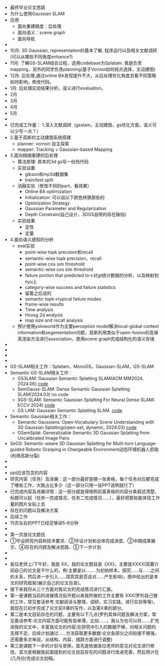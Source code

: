 - 最终毕业论文思路
- 为什么使用Gaussian SLAM
- 应用
	- 面向重建精度：后处理
	- 面向语义：scene graph
	- 面向导航
-
- 10月: 3D Gaussian, representation的基本了解, 程序运行以及相关文献调研(可以从哪些不同角度enhance?)
- 11月: 了解GS-SLAM结合过程，选用codebase为Splatam. 我是负责mapping，另外的同学负责planning(基于Vorinoi如何视点选择，主动建图)
- 12月: 后处理,通过online BA发现提升不大，从后处理优化角度去看不同策略如何影响。修改代码。
- 1月: 后处理实验结果分析。语义进行evaluation。
- 2月
- 3月
- 4月
- 5月
-
- 已完成工作量：
  1.深入文献调研（gsslam，主动建图，gs优化方面，语义可以少写一点？）
- 2.基于高斯的主动建图系统搭建
	- planner: vornori 自主探索
	- mapper: Tracking + Gaussian-based Mapping
- 3.面向精细重建的后处理
	- 算法原理: 原本的3d gs写一份伪代码
	- 实验设置
		- gibson和mp3d数据集
		- train/test split
	- 消融实验（修改不同的part，看效果）
		- Online BA optimization
		- Initialization: 可以说以下颜色转换那些的
		- Optimization Strategy
		- Gaussian Parameter and Regularization
		- Depth Constrain(自己设计，3DGS自带的存在缺陷)
	- 实验结果
		- 定性
		- 定量
- 4.面向语义感知的分析
	- eval实验
		- point-wise topk precision和recall
		- semantic-wise topk precision，recall
		- point-wise cos sim threshold
		- semantic-wise cos sim threshold
		- failure portion that predicted to->对gt统计数据的分析，以及映射到nyu上
		- category-wise success and failure statistics
		- 留着之后说的
		- semantic topk->typical failure modes
		- frame-wise results
		- Time analysis
		- Hovsg 2d analysis
		- map size and recall analysis
	- 预计使用yoloworld作为主要perception model解决local-global context information和segementation问题，高斯利用类似于open-fusion的高保真渲染方法进行association，使用scene graph完成结构化的语义存储
-
-
-
-
- GS-SLAM相关工作：Splatam，MonoGS，Gaussian-SLAM，GS-SLAM
- Semantic GS-SLAM相关工作：
	- GS3LAM: Gaussian Semantic Splatting SLAM(ACM MM2024, 2024.06) [code](https://github.com/lif314/GS3LAM)
	- SemGauss-SLAM: Dense Semantic Gaussian Splatting SLAM(2024.03) no code
	- SGS-SLAM: Semantic Gaussian Splatting For Neural Dense SLAM( ECCV 2024) [code](https://github.com/ShuhongLL/SGS-SLAM)
	- GS LAM: Gaussian Semantic Splatting SLAM. [code](https://cslinzhang.github.io/home/files/GS3LAM.pdf)
- Semantic Gaussian相关工作：
	- Semantic Gaussians: Open-Vocabulary Scene Understanding with 3D Gaussian Splatting(open-set, dynamic, 2024.03) [code](https://github.com/sharinka0715/semantic-gaussians)
	- GSemSplat: Generalizable Semantic 3D Gaussian Splatting from Uncalibrated Image Pairs
- SeGS: Semantic-aware 3D Gaussian Splatting for Multi-turn Language-guided Robotic Grasping in Changeable Environment动态环境机器人抓取(利用高斯分裂)
-
-
- ppt应该包含的内容
- 研究内容（任务）及进展：这一部分最好是搞一张表格，每个任务对应都完成了哪些工作，大致占比多少（这一部分只用一张PPT说明就行了）
- 已完成内容及进展详情：这一部分就是得按照前面表格的内容分条叙述清楚，标题可以起（任务一完成情况，任务二完成情况……），最好把那些能体现工作量的图片全贴上去
- 存在的问题以及解决方案
- 后续工作
- 15页左右的PPT已经足够讲5-6分钟
-
- 第一页放论文题目
- ①毕设研究内容和技术要求、②毕设计划和总体完成进度、③中期成果展示、④存在的问题及解决思路、⑤下一步计划
-
-
- 各位老师上/下午好，我是 XX，我的论文题目是《XX》，主要是XXXX(简要介绍自己的论文是干什么的，例:主要是以.….…为初始样本，探究……与……之间的关系，然后进一步引入……探究其是否会对……产生影响)，图中给出的是本文的研究框架(展示自己的论文目录)。
- 接下来我将从三个方面对我论文的完成情况进行汇报。
- 第一是课题当前的进展情况自开题以来我所做的工作主要有 XXX(罗列自己做的工作，常见套话参考:文献阅读与整理，调研，实习实践，进行实验等等)，我现在已初步完成了论文前X章的写作，以及第X章的部分。
- 第二是本文目前存在的问题，主要有以下几点(罗列具体问题及解决方案，常见套话参考:论文内容方面可能有些单薄，比如……，我认为也可以将.……扩充进我的论文中，丰富我论文的内容;在研究中引入的数据不够，对相关问题的支撑不足，后续计划通过……方法获取更多数据:论文各部分之间衔接不够强，还需要多次审阅，从结构、内容、措辞方面进行调整)
- 第三是课题下一步的计划与安排。首先是依据各位老师的意见对论文进行修改，其次是根据我前面提到的论文目前存在的问题进行改进完善，然后预计在(几月份)完成论文初稿。